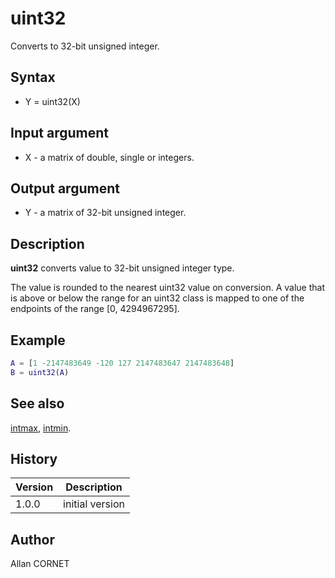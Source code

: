 

# uint32

Converts to 32-bit unsigned integer.

## Syntax

- Y = uint32(X)

## Input argument

 - X - a matrix of double, single or integers.

## Output argument

 - Y - a matrix of 32-bit unsigned integer.

## Description


  <p><b>uint32</b> converts value to 32-bit unsigned integer type.</p>
  <p>The value is rounded to the nearest uint32 value on conversion. A value that is above or below the range for an uint32 class is mapped to one of the endpoints of the range [0, 4294967295].</p>


## Example

```matlab
A = [1 -2147483649 -120 127 2147483647 2147483648]
B = uint32(A)
```

## See also

[intmax](intmax.md), [intmin](intmax.md).
## History

|Version|Description|
|------|------|
|1.0.0|initial version|


## Author

Allan CORNET



